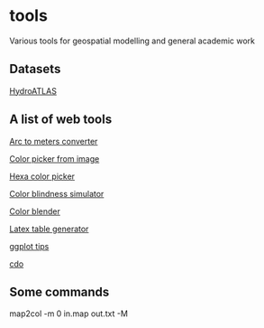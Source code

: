 # tools
 Various tools for geospatial modelling and general academic work

## Datasets

[HydroATLAS](https://www.hydrosheds.org/hydroatlas)

## A list of web tools

[Arc to meters converter](https://www.opendem.info/arc2meters.html)

[Color picker from image](https://imagecolorpicker.com/color-code)

[Hexa color picker](https://htmlcolorcodes.com/color-picker/)

[Color blindness simulator](https://colororacle.org/)

[Color blender](https://meyerweb.com/eric/tools/color-blend/#::1:hex)

[Latex table generator](https://www.tablesgenerator.com/)

[ggplot tips](http://www.sthda.com/english/wiki/be-awesome-in-ggplot2-a-practical-guide-to-be-highly-effective-r-software-and-data-visualization)

[cdo](https://code.mpimet.mpg.de/projects/cdo/embedded/index.html)

## Some commands
map2col -m 0 in.map out.txt -M
